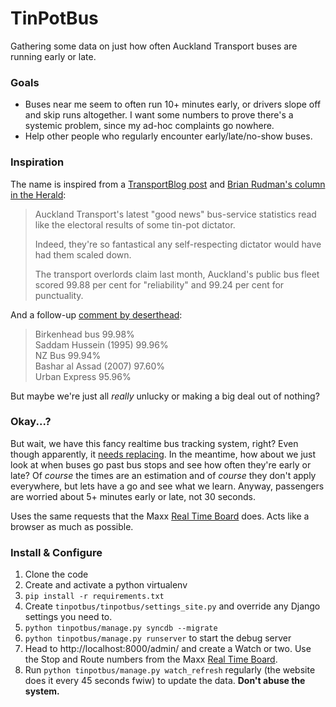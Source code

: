 # TinPotBus

Gathering some data on just how often Auckland Transport buses are running early or late.

### Goals

* Buses near me seem to often run 10+ minutes early, or drivers slope off and skip runs altogether. I want some numbers to prove there's a systemic problem, since my ad-hoc complaints go nowhere.
* Help other people who regularly encounter early/late/no-show buses.

### Inspiration

The name is inspired from a [TransportBlog post](http://transportblog.co.nz/2012/06/19/our-tin-pot-dictator-bus-reliability-stats/) and [Brian Rudman's column in the Herald](http://www.nzherald.co.nz/nz/news/article.cfm?c_id=1&objectid=10794616):

> Auckland Transport's latest "good news" bus-service statistics read like the electoral results of some tin-pot dictator.
> 
> Indeed, they're so fantastical any self-respecting dictator would have had them scaled down.
> 
> The transport overlords claim last month, Auckland's public bus fleet scored 99.88 per cent for "reliability" and 99.24 per cent for punctuality.

And a follow-up [comment by deserthead](http://transportblog.co.nz/2012/09/17/more-tin-pot-dictator-bus-punctuality-stats/#comment-52564):

> Birkenhead bus 99.98%  
> Saddam Hussein (1995) 99.96%  
> NZ Bus 99.94%  
> Bashar al Assad (2007) 97.60%  
> Urban Express 95.96%  

But maybe we're just all *really* unlucky or making a big deal out of nothing?

### Okay...?

But wait, we have this fancy realtime bus tracking system, right? Even though apparently, it [needs replacing](http://www.aucklandtransport.govt.nz/about-us/board-members/Board-Meetings-Minutes/Documents/Board%20reports%20December%202013/11i%20Real%20Time%20System.pdf). In the meantime, how about we just look at when buses go past bus stops and see how often they're early or late? Of *course* the times are an estimation and of *course* they don't apply everywhere, but lets have a go and see what we learn. Anyway, passengers are worried about 5+ minutes early or late, not 30 seconds.

Uses the same requests that the Maxx [Real Time Board](http://www.maxx.co.nz/) does. Acts like a browser as much as possible.

### Install & Configure

1. Clone the code
2. Create and activate a python virtualenv
3. `pip install -r requirements.txt`
4. Create `tinpotbus/tinpotbus/settings_site.py` and override any Django settings you need to.
5. `python tinpotbus/manage.py syncdb --migrate`
6. `python tinpotbus/manage.py runserver` to start the debug server
7. Head to http://localhost:8000/admin/ and create a Watch or two. Use the Stop and Route numbers from the Maxx [Real Time Board](http://www.maxx.co.nz/).
8. Run `python tinpotbus/manage.py watch_refresh` regularly (the website does it every 45 seconds fwiw) to update the data. **Don't abuse the system.**
